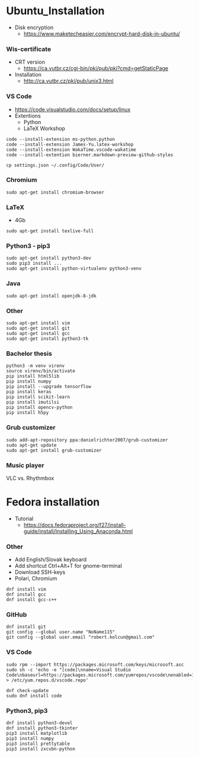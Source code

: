 # Ubuntu_Installation
* Disk encryption
	* https://www.maketecheasier.com/encrypt-hard-disk-in-ubuntu/

### Wis-certificate
* CRT version
	* https://ca.vutbr.cz/cgi-bin/pki/pub/pki?cmd=getStaticPage
* Installation
	* http://ca.vutbr.cz/pki/pub/unix3.html

### VS Code
* https://code.visualstudio.com/docs/setup/linux
* Extentions
	* Python
	* LaTeX Workshop
```
code --install-extension ms-python.python
code --install-extension James-Yu.latex-workshop
code --install-extension WakaTime.vscode-wakatime
code --install-extention bierner.markdown-preview-github-styles

cp settings.json ~/.config/Code/User/
```

### Chromium
```
sudo apt-get install chromium-browser
```

### LaTeX
* 4Gb
```
sudo apt-get install texlive-full
```

### Python3 - pip3
```
sudo apt-get install python3-dev
sudo pip3 install ...
sudo apt-get install python-virtualenv python3-venv
```

### Java
```
sudo apt-get install openjdk-8-jdk
```

### Other
```
sudo apt-get install vim
sudo apt-get install git
sudo apt-get install gcc
sudo apt-get install python3-tk
```

### Bachelor thesis
```
python3 -m venv virenv
source virenv/bin/activate
pip install html5lib
pip install numpy
pip install --upgrade tensorflow
pip install keras
pip install scikit-learn
pip install imutilsi
pip install opencv-python
pip install h5py
```

### Grub customizer
```
sudo add-apt-repository ppa:danielrichter2007/grub-customizer
sudo apt-get update
sudo apt-get install grub-customizer
```

### Music player
VLC vs. Rhythmbox



# Fedora installation
* Tutorial
	* https://docs.fedoraproject.org/f27/install-guide/install/Installing_Using_Anaconda.html

### Other
* Add English/Slovak keyboard
* Add shortcut Ctrl+Alt+T for gnome-terminal
* Download SSH-keys
* Polari, Chromium
```
dnf install vim
dnf install gcc
dnf install gcc-c++
```

### GitHub
```
dnf install git
git config --global user.name "NoName115"
git config --global user.email "robert.kolcun@gmail.com"
```

### VS Code
```
sudo rpm --import https://packages.microsoft.com/keys/microsoft.asc
sudo sh -c 'echo -e "[code]\nname=Visual Studio Code\nbaseurl=https://packages.microsoft.com/yumrepos/vscode\nenabled=1\ngpgcheck=1\ngpgkey=https://packages.microsoft.com/keys/microsoft.asc" > /etc/yum.repos.d/vscode.repo'

dnf check-update
sudo dnf install code
```

### Python3, pip3
```
dnf install python3-devel
dnf install python3-tkinter
pip3 install matplotlib
pip3 install numpy
pip3 install prettytable
pip3 install zxcvbn-python
```
